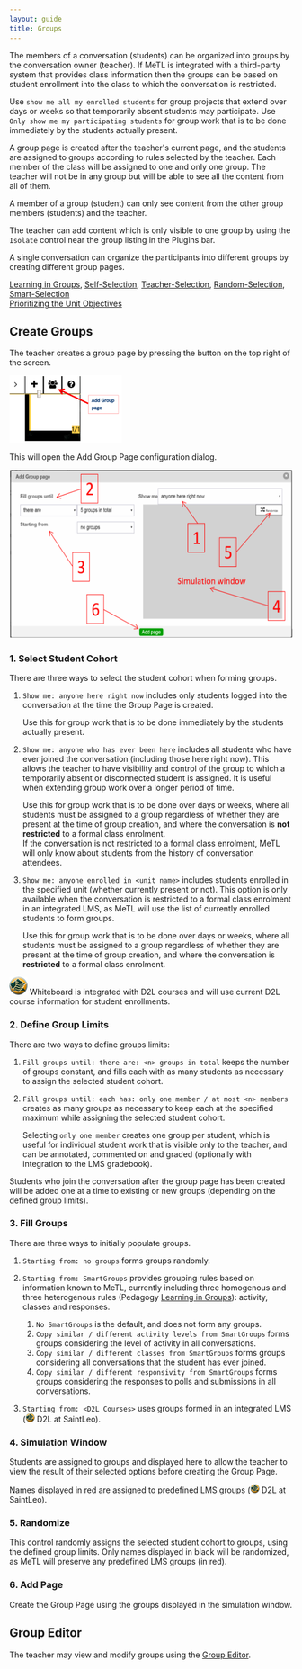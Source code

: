 ```yaml
---
layout: guide
title: Groups
---
```


The members of a conversation (students) can be organized into groups by the conversation owner (teacher).  If MeTL is integrated with a third-party system that provides class information then the groups can be based on student enrollment into the class to which the conversation is restricted.

<div class="tip">Use <code>show me all my enrolled students</code> for group projects that extend over days or weeks so that temporarily absent students may participate.  Use <code>Only show me my participating students</code> for group work that is to be done immediately by the students actually present.</div>

A group page is created after the teacher's current page, and the students are assigned to groups according to rules selected by the teacher.  Each member of the class will be assigned to one and only one group.  The teacher will not be in any group but will be able to see all the content from all of them.

A member of a group (student) can only see content from the other group members (students) and the teacher.

The teacher can add content which is only visible to one group by using the `Isolate` control near the group listing in the Plugins bar.

A single conversation can organize the participants into different groups by creating different group pages.

<div class="pedagogy">
  <a href="academy-pedagogy.html#learning-in-groups">Learning in Groups</a>,
  <a href="academy-pedagogy.html#self-selection">Self-Selection</a>,
  <a href="academy-pedagogy.html#teacher-selection">Teacher-Selection</a>,
  <a href="academy-pedagogy.html#random-selection">Random-Selection</a>,
  <a href="academy-pedagogy.html#smart-selection">Smart-Selection</a>
</div>

<div class="example">
  <a href="academy-examples.html#prioritizing-the-unit-objectives">Prioritizing the Unit Objectives</a>
</div>

## Create Groups

The teacher creates a group page by pressing the button on the top right of the screen.

<img src="images/guide-group-create.png" alt="The button to add a Group slide" width="200"/>

This will open the Add Group Page configuration dialog.

<img src="images/guide-group-configure.png" alt="The configuration dialog" height="300"/>

### 1. Select Student Cohort

There are three ways to select the student cohort when forming groups.

1. `Show me: anyone here right now` includes only students logged into the conversation at the time the Group Page is created. 

    <div class="tip">Use this for group work that is to be done immediately by the students actually present.</div>

2. `Show me: anyone who has ever been here` includes all students who have ever joined the conversation (including those here right now). This allows the teacher to have visibility and control of the group to which a temporarily absent or disconnected student is assigned. It is useful when extending group work over a longer period of time.

    <div class="tip">Use this for group work that is to be done over days or weeks, where all students must be assigned to a group regardless of whether they are present at the time of group creation, and where the conversation is <strong>not restricted</strong> to a formal class enrolment.</div>

    <div class="warning">If the conversation is not restricted to a formal class enrolment, MeTL will only know about students from the history of conversation attendees.</div>
 
3. `Show me: anyone enrolled in <unit name>` includes students enrolled in the specified unit (whether currently present or not). This option is only available when the conversation is restricted to a formal class enrolment in an integrated LMS, as MeTL will use the list of currently enrolled students to form groups. 

    <div class="tip">Use this for group work that is to be done over days or weeks, where all students must be assigned to a group regardless of whether they are present at the time of group creation, and where the conversation is <strong>restricted</strong> to a formal class enrolment.</div>

![Saint Leo University](images/slu-32.png) Whiteboard is integrated with D2L courses and will use current D2L course information for student enrollments. 

### 2. Define Group Limits

There are two ways to define groups limits:

1. `Fill groups until: there are: <n> groups in total` keeps the number of groups constant, and fills each with as many students as necessary to assign the selected student cohort.
  
2. `Fill groups until: each has: only one member / at most <n> members` creates as many groups as necessary to keep each at the specified maximum while assigning the selected student cohort.

    <div class="tip">Selecting <code>only one member</code> creates one group per student, which is useful for individual student work that is visible only to the teacher, and can be annotated, commented on and graded (optionally with integration to the LMS gradebook).</div>
 
Students who join the conversation after the group page has been created will be added one at a time to existing or new groups (depending on the defined group limits).

### 3. Fill Groups

There are three ways to initially populate groups.

1. `Starting from: no groups` forms groups randomly.

2. `Starting from: SmartGroups` provides grouping rules based on information known to MeTL, currently including three homogenous and three heterogenous rules (Pedagogy [Learning in Groups](academy-pedagogy.html#learning-in-groups)): activity, classes and responses.

    1. `No SmartGroups` is the default, and does not form any groups.
    2. `Copy similar / different activity levels from SmartGroups` forms groups considering the level of activity in all conversations.
    3. `Copy similar / different classes from SmartGroups` forms groups considering all conversations that the student has ever joined.
    4. `Copy similar / different responsivity from SmartGroups` forms groups considering the responses to polls and submissions in all conversations.

3. `Starting from: <D2L Courses>` uses groups formed in an integrated LMS (![Saint Leo University](images/slu-16.png) D2L at SaintLeo).
 
### 4. Simulation Window

Students are assigned to groups and displayed here to allow the teacher to view the result of their selected options before creating the Group Page.

Names displayed in red are assigned to predefined LMS groups (![Saint Leo University](images/slu-16.png) D2L at SaintLeo).

### 5. Randomize

This control randomly assigns the selected student cohort to groups, using the defined group limits.  Only names displayed in black will be randomized, as MeTL will preserve any predefined LMS groups (in red).

### 6. Add Page

Create the Group Page using the groups displayed in the simulation window.

## Group Editor

The teacher may view and modify groups using the [Group Editor](guide-learning.html#group-editor).
